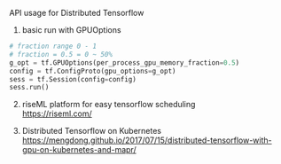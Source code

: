 API usage for Distributed Tensorflow

1. basic run with GPUOptions <br>
```python
# fraction range 0 - 1
# fraction = 0.5 = 0 ~ 50%
g_opt = tf.GPUOptions(per_process_gpu_memory_fraction=0.5)
config = tf.ConfigProto(gpu_options=g_opt)
sess = tf.Session(config=config)
sess.run()
```

2. riseML platform for easy tensorflow scheduling<br>
https://riseml.com/ <br>

3. Distributed Tensorflow on Kubernetes
https://mengdong.github.io/2017/07/15/distributed-tensorflow-with-gpu-on-kubernetes-and-mapr/ 

